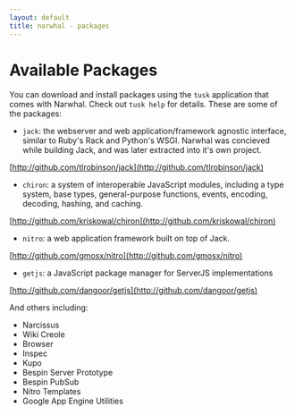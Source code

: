 ```yaml
---
layout: default
title: narwhal - packages
---
```


Available Packages
==================

You can download and install packages using the `tusk` application that comes with Narwhal.  Check out `tusk help` for details.  These are some of the packages:

* `jack`: the webserver and web application/framework agnostic interface, similar to Ruby's Rack and Python's WSGI. Narwhal was concieved while building Jack, and was later extracted into it's own project.

[http://github.com/tlrobinson/jack](http://github.com/tlrobinson/jack)

* `chiron`: a system of interoperable JavaScript modules, including a type system, base types, general-purpose functions, events, encoding, decoding, hashing, and caching.

[http://github.com/kriskowal/chiron](http://github.com/kriskowal/chiron)
  
* `nitro`: a web application framework built on top of Jack.

[http://github.com/gmosx/nitro](http://github.com/gmosx/nitro)

* `getjs`: a JavaScript package manager for ServerJS implementations

[http://github.com/dangoor/getjs](http://github.com/dangoor/getjs)

And others including:

* Narcissus
* Wiki Creole
* Browser
* Inspec
* Kupo
* Bespin Server Prototype
* Bespin PubSub
* Nitro Templates
* Google App Engine Utilities

